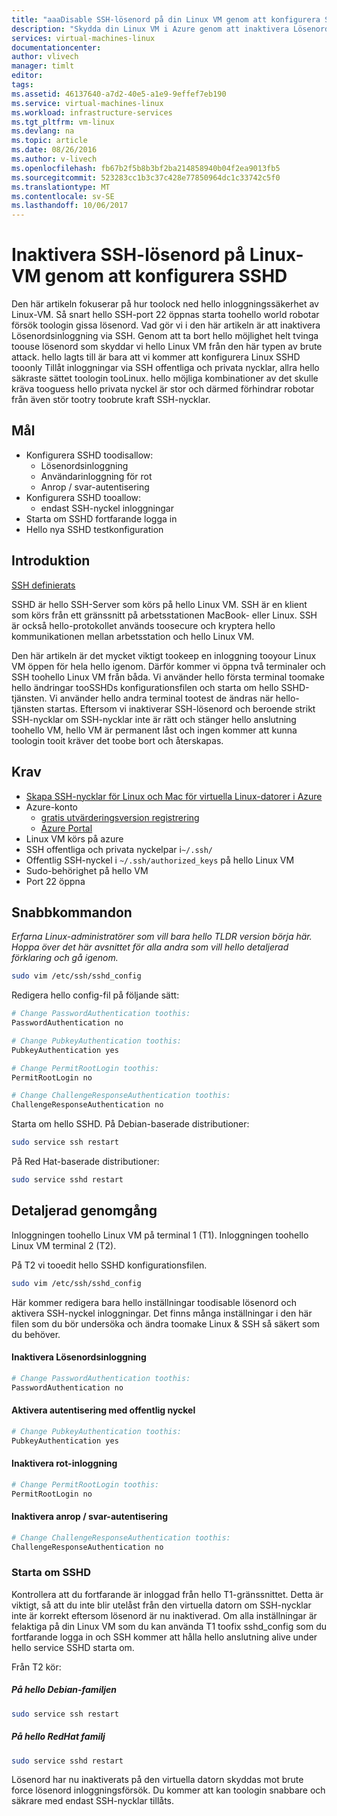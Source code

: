 ```yaml
---
title: "aaaDisable SSH-lösenord på din Linux VM genom att konfigurera SSHD | Microsoft Docs"
description: "Skydda din Linux VM i Azure genom att inaktivera Lösenordsinloggning för SSH."
services: virtual-machines-linux
documentationcenter: 
author: vlivech
manager: timlt
editor: 
tags: 
ms.assetid: 46137640-a7d2-40e5-a1e9-9effef7eb190
ms.service: virtual-machines-linux
ms.workload: infrastructure-services
ms.tgt_pltfrm: vm-linux
ms.devlang: na
ms.topic: article
ms.date: 08/26/2016
ms.author: v-livech
ms.openlocfilehash: fb67b2f5b8b3bf2ba214858940b04f2ea9013fb5
ms.sourcegitcommit: 523283cc1b3c37c428e77850964dc1c33742c5f0
ms.translationtype: MT
ms.contentlocale: sv-SE
ms.lasthandoff: 10/06/2017
---
```

# <a name="disable-ssh-passwords-on-your-linux-vm-by-configuring-sshd"></a>Inaktivera SSH-lösenord på Linux-VM genom att konfigurera SSHD
Den här artikeln fokuserar på hur toolock ned hello inloggningssäkerhet av Linux-VM.  Så snart hello SSH-port 22 öppnas starta toohello world robotar försök toologin gissa lösenord.  Vad gör vi i den här artikeln är att inaktivera Lösenordsinloggning via SSH.  Genom att ta bort hello möjlighet helt tvinga toouse lösenord som skyddar vi hello Linux VM från den här typen av brute attack.  hello lagts till är bara att vi kommer att konfigurera Linux SSHD tooonly Tillåt inloggningar via SSH offentliga och privata nycklar, allra hello säkraste sättet toologin tooLinux.  hello möjliga kombinationer av det skulle kräva tooguess hello privata nyckel är stor och därmed förhindrar robotar från även stör tootry toobrute kraft SSH-nycklar.

## <a name="goals"></a>Mål
* Konfigurera SSHD toodisallow:
  * Lösenordsinloggning
  * Användarinloggning för rot
  * Anrop / svar-autentisering
* Konfigurera SSHD tooallow:
  * endast SSH-nyckel inloggningar
* Starta om SSHD fortfarande logga in
* Hello nya SSHD testkonfiguration

## <a name="introduction"></a>Introduktion
[SSH definierats](https://en.wikipedia.org/wiki/Secure_Shell)

SSHD är hello SSH-Server som körs på hello Linux VM.  SSH är en klient som körs från ett gränssnitt på arbetsstationen MacBook- eller Linux.  SSH är också hello-protokollet används toosecure och kryptera hello kommunikationen mellan arbetsstation och hello Linux VM.

Den här artikeln är det mycket viktigt tookeep en inloggning tooyour Linux VM öppen för hela hello igenom.  Därför kommer vi öppna två terminaler och SSH toohello Linux VM från båda.  Vi använder hello första terminal toomake hello ändringar tooSSHDs konfigurationsfilen och starta om hello SSHD-tjänsten.  Vi använder hello andra terminal tootest de ändras när hello-tjänsten startas.  Eftersom vi inaktiverar SSH-lösenord och beroende strikt SSH-nycklar om SSH-nycklar inte är rätt och stänger hello anslutning toohello VM, hello VM är permanent låst och ingen kommer att kunna toologin tooit kräver det toobe bort och återskapas.

## <a name="prerequisites"></a>Krav
* [Skapa SSH-nycklar för Linux och Mac för virtuella Linux-datorer i Azure](mac-create-ssh-keys.md?toc=%2fazure%2fvirtual-machines%2flinux%2ftoc.json)
* Azure-konto
  * [gratis utvärderingsversion registrering](https://azure.microsoft.com/pricing/free-trial/)
  * [Azure Portal](http://portal.azure.com)
* Linux VM körs på azure
* SSH offentliga och privata nyckelpar i`~/.ssh/`
* Offentlig SSH-nyckel i `~/.ssh/authorized_keys` på hello Linux VM
* Sudo-behörighet på hello VM
* Port 22 öppna

## <a name="quick-commands"></a>Snabbkommandon
*Erfarna Linux-administratörer som vill bara hello TLDR version börja här.  Hoppa över det här avsnittet för alla andra som vill hello detaljerad förklaring och gå igenom.*

```bash
sudo vim /etc/ssh/sshd_config
```

Redigera hello config-fil på följande sätt:

```sh
# Change PasswordAuthentication toothis:
PasswordAuthentication no

# Change PubkeyAuthentication toothis:
PubkeyAuthentication yes

# Change PermitRootLogin toothis:
PermitRootLogin no

# Change ChallengeResponseAuthentication toothis:
ChallengeResponseAuthentication no
```

Starta om hello SSHD. På Debian-baserade distributioner:

```bash
sudo service ssh restart
```

På Red Hat-baserade distributioner:

```bash
sudo service sshd restart
```

## <a name="detailed-walk-through"></a>Detaljerad genomgång
Inloggningen toohello Linux VM på terminal 1 (T1).  Inloggningen toohello Linux VM terminal 2 (T2).

På T2 vi tooedit hello SSHD konfigurationsfilen.  

```bash
sudo vim /etc/ssh/sshd_config
```

Här kommer redigera bara hello inställningar toodisable lösenord och aktivera SSH-nyckel inloggningar.  Det finns många inställningar i den här filen som du bör undersöka och ändra toomake Linux & SSH så säkert som du behöver.

#### <a name="disable-password-logins"></a>Inaktivera Lösenordsinloggning

```sh
# Change PasswordAuthentication toothis:
PasswordAuthentication no
```

#### <a name="enable-public-key-authentication"></a>Aktivera autentisering med offentlig nyckel

```sh
# Change PubkeyAuthentication toothis:
PubkeyAuthentication yes
```

#### <a name="disable-root-login"></a>Inaktivera rot-inloggning

```sh
# Change PermitRootLogin toothis:
PermitRootLogin no
```

#### <a name="disable-challenge-response-authentication"></a>Inaktivera anrop / svar-autentisering
```sh
# Change ChallengeResponseAuthentication toothis:
ChallengeResponseAuthentication no
```

### <a name="restart-sshd"></a>Starta om SSHD
Kontrollera att du fortfarande är inloggad från hello T1-gränssnittet.  Detta är viktigt, så att du inte blir utelåst från den virtuella datorn om SSH-nycklar inte är korrekt eftersom lösenord är nu inaktiverad.  Om alla inställningar är felaktiga på din Linux VM som du kan använda T1 toofix sshd_config som du fortfarande logga in och SSH kommer att hålla hello anslutning alive under hello service SSHD starta om.

Från T2 kör:

##### <a name="on-hello-debian-family"></a>På hello Debian-familjen
```bash
sudo service ssh restart
```

##### <a name="on-hello-redhat-family"></a>På hello RedHat familj
```bash
sudo service sshd restart
```

Lösenord har nu inaktiverats på den virtuella datorn skyddas mot brute force lösenord inloggningsförsök.  Du kommer att kan toologin snabbare och säkrare med endast SSH-nycklar tillåts.

